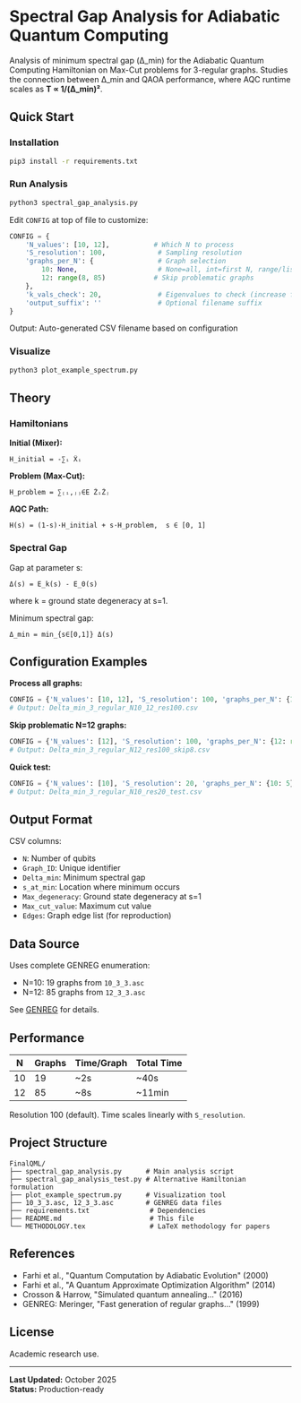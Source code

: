 # Spectral Gap Analysis for Adiabatic Quantum Computing

Analysis of minimum spectral gap (Δ_min) for the Adiabatic Quantum Computing Hamiltonian on Max-Cut problems for 3-regular graphs. Studies the connection between Δ_min and QAOA performance, where AQC runtime scales as **T ∝ 1/(Δ_min)²**.

## Quick Start

### Installation
```bash
pip3 install -r requirements.txt
```

### Run Analysis
```bash
python3 spectral_gap_analysis.py
```

Edit `CONFIG` at top of file to customize:
```python
CONFIG = {
    'N_values': [10, 12],           # Which N to process
    'S_resolution': 100,             # Sampling resolution
    'graphs_per_N': {                # Graph selection
        10: None,                    # None=all, int=first N, range/list=specific
        12: range(8, 85)            # Skip problematic graphs
    },
    'k_vals_check': 20,              # Eigenvalues to check (increase for high degeneracy)
    'output_suffix': ''              # Optional filename suffix
}
```

Output: Auto-generated CSV filename based on configuration

### Visualize
```bash
python3 plot_example_spectrum.py
```

## Theory

### Hamiltonians

**Initial (Mixer):**
```
H_initial = -∑ᵢ X̂ᵢ
```

**Problem (Max-Cut):**
```
H_problem = ∑₍ᵢ,ⱼ₎∈E ẐᵢẐⱼ
```

**AQC Path:**
```
H(s) = (1-s)·H_initial + s·H_problem,  s ∈ [0, 1]
```

### Spectral Gap

Gap at parameter s:
```
Δ(s) = E_k(s) - E_0(s)
```
where k = ground state degeneracy at s=1.

Minimum spectral gap:
```
Δ_min = min_{s∈[0,1]} Δ(s)
```

## Configuration Examples

**Process all graphs:**
```python
CONFIG = {'N_values': [10, 12], 'S_resolution': 100, 'graphs_per_N': {10: None, 12: None}}
# Output: Delta_min_3_regular_N10_12_res100.csv
```

**Skip problematic N=12 graphs:**
```python
CONFIG = {'N_values': [12], 'S_resolution': 100, 'graphs_per_N': {12: range(8, 85)}, 'output_suffix': '_skip8'}
# Output: Delta_min_3_regular_N12_res100_skip8.csv
```

**Quick test:**
```python
CONFIG = {'N_values': [10], 'S_resolution': 20, 'graphs_per_N': {10: 5}, 'output_suffix': '_test'}
# Output: Delta_min_3_regular_N10_res20_test.csv
```

## Output Format

CSV columns:
- `N`: Number of qubits
- `Graph_ID`: Unique identifier
- `Delta_min`: Minimum spectral gap
- `s_at_min`: Location where minimum occurs
- `Max_degeneracy`: Ground state degeneracy at s=1
- `Max_cut_value`: Maximum cut value
- `Edges`: Graph edge list (for reproduction)

## Data Source

Uses complete GENREG enumeration:
- N=10: 19 graphs from `10_3_3.asc`
- N=12: 85 graphs from `12_3_3.asc`

See [GENREG](https://www.mathe2.uni-bayreuth.de/markus/reggraphs.html) for details.

## Performance

| N | Graphs | Time/Graph | Total Time |
|---|--------|------------|------------|
| 10 | 19 | ~2s | ~40s |
| 12 | 85 | ~8s | ~11min |

Resolution 100 (default). Time scales linearly with `S_resolution`.

## Project Structure

```
FinalQML/
├── spectral_gap_analysis.py      # Main analysis script
├── spectral_gap_analysis_test.py # Alternative Hamiltonian formulation
├── plot_example_spectrum.py      # Visualization tool
├── 10_3_3.asc, 12_3_3.asc        # GENREG data files
├── requirements.txt               # Dependencies
├── README.md                      # This file
└── METHODOLOGY.tex                # LaTeX methodology for papers
```

## References

- Farhi et al., "Quantum Computation by Adiabatic Evolution" (2000)
- Farhi et al., "A Quantum Approximate Optimization Algorithm" (2014)
- Crosson & Harrow, "Simulated quantum annealing..." (2016)
- GENREG: Meringer, "Fast generation of regular graphs..." (1999)

## License

Academic research use.

---

**Last Updated:** October 2025  
**Status:** Production-ready
